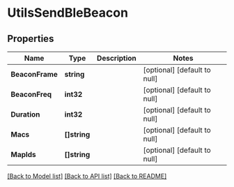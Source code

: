 # UtilsSendBleBeacon

## Properties
Name | Type | Description | Notes
------------ | ------------- | ------------- | -------------
**BeaconFrame** | **string** |  | [optional] [default to null]
**BeaconFreq** | **int32** |  | [optional] [default to null]
**Duration** | **int32** |  | [optional] [default to null]
**Macs** | **[]string** |  | [optional] [default to null]
**MapIds** | **[]string** |  | [optional] [default to null]

[[Back to Model list]](../README.md#documentation-for-models) [[Back to API list]](../README.md#documentation-for-api-endpoints) [[Back to README]](../README.md)

